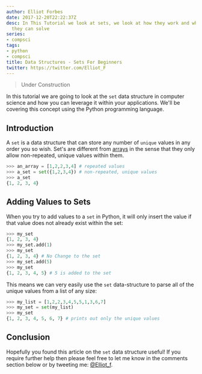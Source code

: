```yaml
---
author: Elliot Forbes
date: 2017-12-20T22:22:37Z
desc: In This Tutorial we look at sets, we look at how they work and what problems
  they can solve
series:
- compsci
tags:
- python
- compsci
title: Data Structures - Sets For Beginners
twitter: https://twitter.com/Elliot_F
---
```


> Under Construction

In this tutorial we are going to look at the `set` data structure in computer science and how you can leverage it within your applications. We'll be covering this concept using the Python programming language.

## Introduction

A `set` is a data structure that can store any number of `unique` values in any order you so wish. Set's are different from [arrays](/compsci/data-structures/arrays-for-beginners) in the sense that they only allow non-repeated, unique values within them.

```py
>>> an_array = [1,2,2,3,4] # repeated values
>>> a_set = set({1,2,3,4}) # non-repeated, unique values
>>> a_set
{1, 2, 3, 4}
```

## Adding Values to Sets

When you try to add values to a `set` in Python, it will only insert the value if that value does not already exist within the set:

```py
>>> my_set
{1, 2, 3, 4}
>>> my_set.add(1)
>>> my_set
{1, 2, 3, 4} # No Change to the set 
>>> my_set.add(5)
>>> my_set
{1, 2, 3, 4, 5} # 5 is added to the set
```

This means we can very easily use the `set` data-structure to parse all of the unique values from a list of any size:

```py
>>> my_list = [1,2,2,3,4,5,5,1,3,6,7]
>>> my_set = set(my_list)
>>> my_set
{1, 2, 3, 4, 5, 6, 7} # prints out only the unique values
```

## Conclusion

Hopefully you found this article on the `set` data structure useful! If you require further help then please feel free to let me know in the comments section below or by tweeting me: [@Elliot_f](https://twitter.com/elliot_f).
